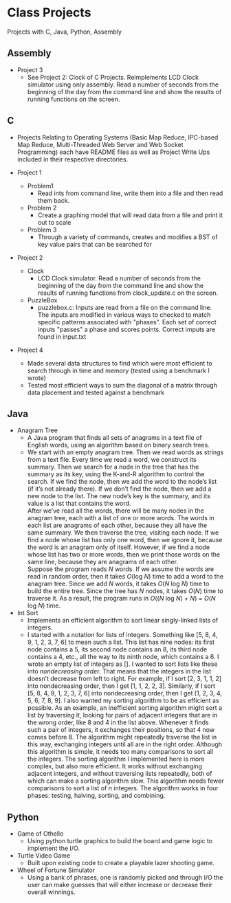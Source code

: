 # Class Projects
Projects with C, Java, Python, Assembly

## Assembly
- Project 3
	- See Project 2: Clock of C Projects. Reimplements LCD Clock simulator using only assembly. Read a number of seconds from the beginning of the day from the command line and show the results of running functions on the screen.

## C
- Projects Relating to Operating Systems (Basic Map Reduce, IPC-based Map Reduce, Multi-Threaded Web Server and Web Socket Programming) each have README files as well as Project Write Ups included in their respective directories.

- Project 1
	- Problem1
		- Read ints from command line, write them into a file and then read them back.
	- Problem 2
		- Create a graphing model that will read data from a file and print it out to scale
	- Problem 3
		- Through a variety of commands, creates and modifies a BST of key value pairs that can be searched for
- Project 2
	- Clock
		- LCD Clock simulator. Read a number of seconds from the beginning of the day from the command line and show the results of running functions from clock_update.c on the screen.
	- PuzzleBox
		- puzzlebox.c: Inputs are read from a file on the command line. The inputs are modified in various ways to checked to match specific patterns associated with "phases". Each set of correct inputs "passes" a phase and scores points. Correct imputs are found in input.txt
- Project 4
	- Made several data structures to find which were most efficient to search through in time and memory (tested using a benchmark I wrote)
	- Tested most efficient ways to sum the diagonal of a matrix through data placement and tested against a benchmark

## Java
- Anagram Tree
	- A Java program that finds all sets of anagrams in a text file of English words, using an algorithm based on binary search trees.
	- We start with an empty anagram tree. Then we read words as strings from a text file. Every time we read a word, we construct its summary. Then we search for a node in the tree that has the summary as its key, using the K-and-R algorithm to control the search. If we find the node, then we add the word to the node’s list (if it’s not already there). If we don’t find the node, then we add a new node to the list. The new node’s key is the summary, and its value is a list that contains the word.  
After we’ve read all the words, there will be many nodes in the anagram tree, each with a list of one or more words. The words in each list are anagrams of each other, because they all have the same summary. We then traverse the tree, visiting each node. If we find a node whose list has only one word, then we ignore it, because the word is an anagram only of itself. However, if we find a node whose list has two or more words, then we print those words on the same line, because they are anagrams of each other.  
Suppose the program reads _N_ words. If we assume the words are read in random order, then it takes _O_(log _N_) time to add a word to the anagram tree. Since we add _N_ words, it takes _O_(_N_ log _N_) time to build the entire tree. Since the tree has _N_ nodes, it takes _O_(_N_) time to traverse it. As a result, the program runs in _O_((_N_ log _N_) + _N_) = _O_(_N_ log _N_) time.
- Int Sort
	- Implements an efficient algorithm to sort linear singly-linked lists of integers.
	- I started with a notation for lists of integers. Something like [5, 8, 4, 9, 1, 2, 3, 7, 6] to mean such a list. This list has nine nodes: its first node contains a 5, its second node contains an 8, its third node contains a 4, etc., all the way to its ninth node, which contains a 6. I wrote an empty list of integers as []. I wanted to sort lists like these into _nondecreasing order._ That means that the integers in the list doesn’t decrease from left to right. For example, if I sort [2, 3, 1, 1, 2] into nondecreasing order, then I get [1, 1, 2, 2, 3]. Similarly, if I sort [5, 8, 4, 9, 1, 2, 3, 7, 6] into nondecreasing order, then I get [1, 2, 3, 4, 5, 6, 7, 8, 9]. I also wanted my sorting algorithm to be as efficient as possible. As an example, an inefficient sorting algorithm might sort a list by traversing it, looking for pairs of adjacent integers that are in the wrong order, like 8 and 4 in the list above. Whenever it finds such a pair of integers, it exchanges their positions, so that 4 now comes before 8. The algorithm might repeatedly traverse the list in this way, exchanging integers until all are in the right order. Although this algorithm is simple, it needs too many comparisons to sort all the integers. The sorting algorithm I implemented here is more complex, but also more efficient. It works without exchanging adjacent integers, and without traversing lists repeatedly, both of which can make a sorting algorithm slow. This algorithm needs fewer comparisons to sort a list of _n_ integers. The algorithm works in four phases: testing, halving, sorting, and combining.

## Python
- Game of Othello
	- Using python turtle graphics to build the board and game logic to implement the I/O.
- Turtle Video Game
	- Built upon existing code to create a playable lazer shooting game.
- Wheel of Fortune Simulator
	- Using a bank of phrases, one is randomly picked and through I/O the user can make guesses that will either increase or decrease their overall winnings.
